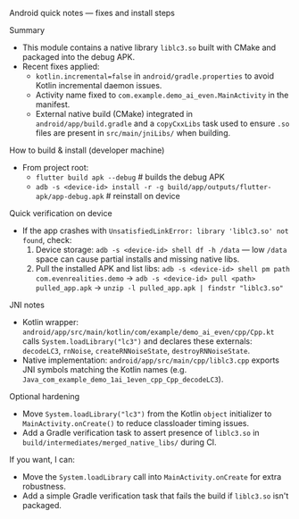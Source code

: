 Android quick notes — fixes and install steps

Summary
- This module contains a native library `liblc3.so` built with CMake and packaged into the debug APK.
- Recent fixes applied:
  - `kotlin.incremental=false` in `android/gradle.properties` to avoid Kotlin incremental daemon issues.
  - Activity name fixed to `com.example.demo_ai_even.MainActivity` in the manifest.
  - External native build (CMake) integrated in `android/app/build.gradle` and a `copyCxxLibs` task used to ensure `.so` files are present in `src/main/jniLibs/` when building.

How to build & install (developer machine)
- From project root:
  - `flutter build apk --debug`  # builds the debug APK
  - `adb -s <device-id> install -r -g build/app/outputs/flutter-apk/app-debug.apk`  # reinstall on device

Quick verification on device
- If the app crashes with `UnsatisfiedLinkError: library 'liblc3.so' not found`, check:
  1. Device storage: `adb -s <device-id> shell df -h /data` — low `/data` space can cause partial installs and missing native libs.
  2. Pull the installed APK and list libs: `adb -s <device-id> shell pm path com.evenrealities.demo` -> `adb -s <device-id> pull <path> pulled_app.apk` -> `unzip -l pulled_app.apk | findstr "liblc3.so"`

JNI notes
- Kotlin wrapper: `android/app/src/main/kotlin/com/example/demo_ai_even/cpp/Cpp.kt` calls `System.loadLibrary("lc3")` and declares these externals: `decodeLC3`, `rnNoise`, `createRNNoiseState`, `destroyRNNoiseState`.
- Native implementation: `android/app/src/main/cpp/liblc3.cpp` exports JNI symbols matching the Kotlin names (e.g. `Java_com_example_demo_1ai_1even_cpp_Cpp_decodeLC3`).

Optional hardening
- Move `System.loadLibrary("lc3")` from the Kotlin `object` initializer to `MainActivity.onCreate()` to reduce classloader timing issues.
- Add a Gradle verification task to assert presence of `liblc3.so` in `build/intermediates/merged_native_libs/` during CI.

If you want, I can:
- Move the `System.loadLibrary` call into `MainActivity.onCreate` for extra robustness.
- Add a simple Gradle verification task that fails the build if `liblc3.so` isn't packaged.
